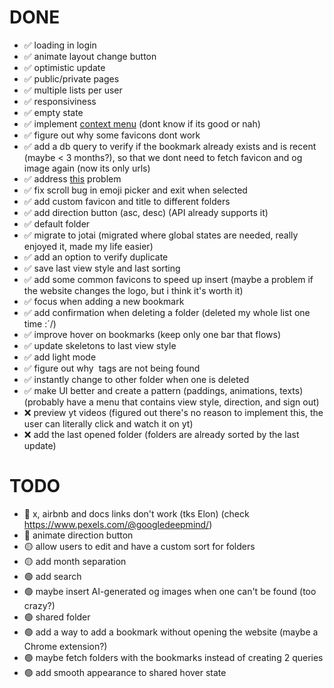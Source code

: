 # DONE

- ✅  loading in login
- ✅  animate layout change button
- ✅  optimistic update
- ✅  public/private pages
- ✅  multiple lists per user
- ✅  responsiviness
- ✅  empty state
- ✅  implement [context menu](https://www.radix-ui.com/primitives/docs/components/context-menu) (dont know if its good or nah)
- ✅  figure out why some favicons dont work
- ✅  add a db query to verify if the bookmark already exists and is recent (maybe < 3 months?), so that we dont need to fetch favicon and og image again (now its only urls)
- ✅  address [this](https://nextjs.org/docs/messages/api-routes-response-size-limit) problem
- ✅  fix scroll bug in emoji picker and exit when selected
- ✅  add custom favicon and title to different folders
- ✅  add direction button (asc, desc) (API already supports it)
- ✅  default folder
- ✅  migrate to jotai (migrated where global states are needed, really enjoyed it, made my life easier)  
- ✅  add an option to verify duplicate
- ✅  save last view style and last sorting
- ✅  add some common favicons to speed up insert (maybe a problem if the website changes the logo, but i think it's worth it) 
- ✅  focus when adding a new bookmark
- ✅  add confirmation when deleting a folder (deleted my whole list one time :´/)
- ✅  improve hover on bookmarks (keep only one bar that flows)
- ✅  update skeletons to last view style
- ✅  add light mode
- ✅  figure out why <img> tags are not being found
- ✅  instantly change to other folder when one is deleted
- ✅  make UI better and create a pattern (paddings, animations, texts) (probably have a menu that contains view style, direction, and sign out)
- ❌  preview yt videos (figured out there's no reason to implement this, the user can literally click and watch it on yt)
- ❌  add the last opened folder (folders are already sorted by the last update)

# TODO

- 🔴  x, airbnb and docs links don't work (tks Elon) (check https://www.pexels.com/@googledeepmind/)
- 🔴  animate direction button
- 🟡  allow users to edit and have a custom sort for folders
- 🟡  add month separation
- 🟢  add search
- 🟢  maybe insert AI-generated og images when one can't be found (too crazy?)
- 🟢  shared folder
- 🟢  add a way to add a bookmark without opening the website (maybe a Chrome extension?)
- 🟢  maybe fetch folders with the bookmarks instead of creating 2 queries
- 🟢  add smooth appearance to shared hover state
